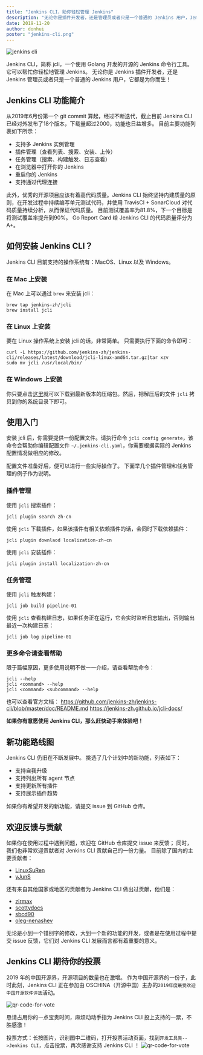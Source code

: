 ```yaml
---
title: "Jenkins CLI，助你轻松管理 Jenkins"
description: "无论你是插件开发者，还是管理员或者只是一个普通的 Jenkins 用户，Jenkins CLI 都是为你而生！"
date: 2019-11-20
author: donhui
poster: "jenkins-cli.png"
---
```


![jenkins cli](jenkins-cli.png)

Jenkins CLI，简称 jcli，一个使用 Golang 开发的开源的 Jenkins 命令行工具。
它可以帮忙你轻松地管理 Jenkins。
无论你是 Jenkins 插件开发者，还是 Jenkins 管理员或者只是一个普通的 Jenkins 用户，它都是为你而生！

## Jenkins CLI 功能简介
从2019年6月份第一个 git commit 算起，经过不断迭代，截止目前 Jenkins CLI 已经对外发布了18个版本，下载量超过2000，功能也日益增多。
目前主要功能列表如下所示：
* 支持多 Jenkins 实例管理
* 插件管理（查看列表、搜索、安装、上传）
* 任务管理（搜索、构建触发、日志查看）
* 在浏览器中打开你的 Jenkins
* 重启你的 Jenkins
* 支持通过代理连接

此外，优秀的开源项目应该有着高代码质量。Jenkins CLI 始终坚持内建质量的原则，在开发过程中持续编写单元测试代码，并使用 TravisCI + SonarCloud 对代码质量持续分析，从而保证代码质量。
目前测试覆盖率为81.8%，下一个目标是将测试覆盖率提升到90%。
Go Report Card 给 Jenkins CLI 的代码质量评分为 A+。

## 如何安装 Jenkins CLI？
Jenkins CLI 目前支持的操作系统有：MacOS、Linux 以及 Windows。

### 在 Mac 上安装
在 Mac 上可以通过 `brew` 来安装 jcli：
```
brew tap jenkins-zh/jcli
brew install jcli
```

### 在 Linux 上安装
要在 Linux 操作系统上安装 jcli 的话，非常简单。
只需要执行下面的命令即可：
```
curl -L https://github.com/jenkins-zh/jenkins-cli/releases/latest/download/jcli-linux-amd64.tar.gz|tar xzv
sudo mv jcli /usr/local/bin/
```

### 在 Windows 上安装
你只要点击[这里](https://github.com/jenkins-zh/jenkins-cli/releases/latest/download/jcli-windows-386.tar.gz)就可以下载到最新版本的压缩包。然后，把解压后的文件 `jcli` 拷贝到你的系统目录下即可。

## 使用入门
安装 jcli 后，你需要提供一份配置文件。请执行命令 `jcli config generate`，该命令会帮助你编辑配置文件 `~/.jenkins-cli.yaml`，你需要根据实际的 Jenkins 配置情况做相应的修改。

配置文件准备好后，便可以进行一些实际操作了。
下面举几个插件管理和任务管理的例子作为说明。

### 插件管理
使用 `jcli` 搜索插件：
```
jcli plugin search zh-cn
```
使用 `jcli` 下载插件，如果该插件有相关依赖插件的话，会同时下载依赖插件：
```
jcli plugin downlaod localization-zh-cn
```
使用 `jcli` 安装插件：
```
jcli plugin install localization-zh-cn
```

### 任务管理
使用 `jcli` 触发构建：
```
jcli job build pipeline-01
```
使用 `jcli` 查看构建日志，如果任务正在运行，它会实时监听日志输出，否则输出最近一次构建日志：
```
jcli job log pipeline-01
```

### 更多命令请查看帮助
限于篇幅原因，更多使用说明不做一一介绍，请查看帮助命令：
```
jcli --help
jcli <command> --help
jcli <command> <subcommand> --help
```
也可以查看官方文档：
https://github.com/jenkins-zh/jenkins-cli/blob/master/doc/README.md
https://jenkins-zh.github.io/jcli-docs/

**如果你有意愿使用 Jenkins CLI，那么赶快动手来体验吧！**

## 新功能路线图
Jenkins CLI 仍旧在不断发展中。
挑选了几个计划中的新功能，列表如下：
- 支持自我升级
- 支持列出所有 agent 节点
- 支持更新所有插件
- 支持展示插件趋势

如果你有希望开发的新功能，请提交 issue 到 GitHub 仓库。

## 欢迎反馈与贡献
如果你在使用过程中遇到问题，欢迎在 GitHub 仓库提交 issue 来反馈；
同时，我们也非常欢迎贡献者对 Jenkins CLI 贡献自己的一份力量。
目前除了国内的主要贡献者：
- [LinuxSuRen](https://github.com/LinuxSuRen)
- [yJunS](https://github.com/yJunS)

还有来自其他国家或地区的贡献者为 Jenkins CLI 做出过贡献，他们是： 
- [zirmax](https://github.com/zirmax)
- [scottydocs](https://github.com/scottydocs)
- [sbcd90](https://github.com/sbcd90)
- [oleg-nenashev](https://github.com/oleg-nenashev)

无论是小到一个错别字的修改，大到一个新的功能的开发，或者是在使用过程中提交 issue 反馈，它们对 Jenkins CLI 发展而言都有着重要的意义。

## Jenkins CLI 期待你的投票
2019 年的中国开源界，开源项目的数量也在激增。
作为中国开源界的一份子，此时此刻，Jenkins CLI 正在参加由 OSCHINA（开源中国）主办的`2019年度最受欢迎中国开源软件评选`活动。

![qr-code-for-vote](vote-page.png)

恳请占用你的一点宝贵时间，麻烦动动手指为 Jenkins CLI 投上支持的一票，不胜感激！

投票方式：长按图片，识别图中二维码，打开投票活动页面，找到`开发工具类-->Jenkins CLI`，点击投票，再次感谢支持 Jenkins CLI ！
![qr-code-for-vote](qr-code-for-vote.png)
